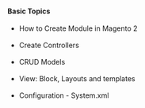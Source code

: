<h4><b>Basic Topics</b></h4>
<ul>
<li>How to Create Module in Magento 2</li><br/>
<li>Create Controllers</li><br/>
<li>CRUD Models</li><br/>
<li>View: Block, Layouts and templates</li><br/>
<li>Configuration - System.xml</li>
</ul>
